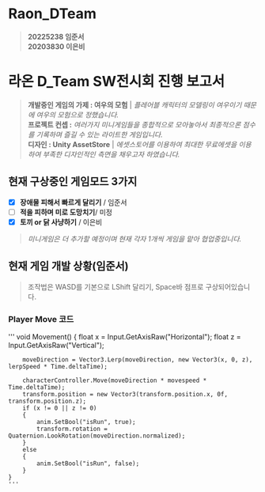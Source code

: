 # Raon_DTeam
> __20225238 임준서__  
> __20203830 이은비__  
# 라온 D_Team SW전시회 진행 보고서
> __개발중인 게임의 가제 : 여우의 모험__ | *플레어블 캐릭터의 모델링이 여우이기 때문에 여우의 모험으로 정했습니다.*     
> __프로젝트 컨셉 :__ *여러가지 미니게임들을 종합적으로 모아놓아서 최종적으론 점수를 기록하며 즐길 수 있는 라이트한 게임입니다.*     
> __디자인 : Unity AssetStore__ | *에셋스토어를 이용하여 최대한 무료에셋을 이용하여 부족한 디자인적인 측면을 채우고자 하였습니다.*    


## 현재 구상중인 게임모드 3가지
* [x] __장애물 피해서 빠르게 달리기__ / 임준서  
* [ ] __적을 피하며 미로 도망치기__/ 미정  
* [x] __토끼 or 닭 사냥하기__ / 이은비  
> *미니게임은 더 추가할 예정이며 현재 각자 1개씩 게임을 맡아 협업중입니다.*

## 현재 게임 개발 상황(임준서)
> 조작법은 WASD를 기본으로 LShift 달리기, Space바 점프로 구상되어있습니다.
### Player Move 코드
'''
void Movement()
    {
        float x = Input.GetAxisRaw("Horizontal");
        float z = Input.GetAxisRaw("Vertical");        
        
        moveDirection = Vector3.Lerp(moveDirection, new Vector3(x, 0, z), lerpSpeed * Time.deltaTime);

        characterController.Move(moveDirection * movespeed * Time.deltaTime);
        transform.position = new Vector3(transform.position.x, 0f, transform.position.z);
        if (x != 0 || z != 0)
        {
            anim.SetBool("isRun", true);
            transform.rotation = Quaternion.LookRotation(moveDirection.normalized);
        }
        else
        {
            anim.SetBool("isRun", false);
        }
    }
    '''
